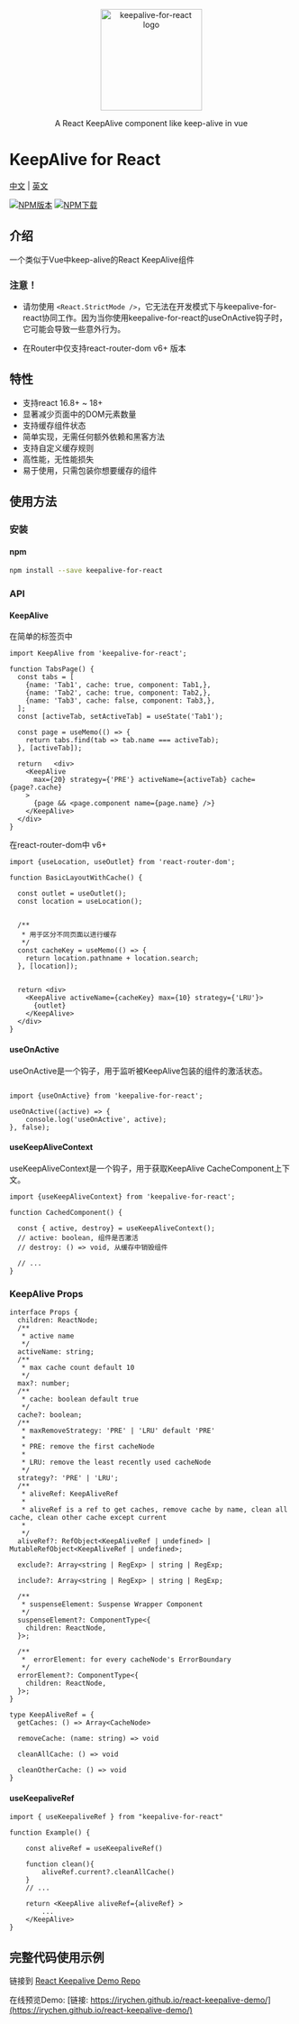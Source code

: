 <p align="center">
  <img width="180" src="./react-keepalive.png" alt="keepalive-for-react logo">
</p>

<p align="center">A React KeepAlive component like keep-alive in vue</p>

# KeepAlive for React

[中文](./README.zh_CN.md) | [英文](./README.md)

[![NPM版本](https://img.shields.io/npm/v/keepalive-for-react.svg?style=flat)](https://npmjs.com/package/keepalive-for-react) [![NPM下载](https://img.shields.io/npm/dm/keepalive-for-react.svg?style=flat)](https://npmjs.com/package/keepalive-for-react)

## 介绍

一个类似于Vue中keep-alive的React KeepAlive组件

### 注意！

- 请勿使用 `<React.StrictMode />`，它无法在开发模式下与keepalive-for-react协同工作。因为当你使用keepalive-for-react的useOnActive钩子时，它可能会导致一些意外行为。

- 在Router中仅支持react-router-dom v6+ 版本

## 特性

- 支持react 16.8+ ~ 18+
- 显著减少页面中的DOM元素数量
- 支持缓存组件状态
- 简单实现，无需任何额外依赖和黑客方法
- 支持自定义缓存规则
- 高性能，无性能损失
- 易于使用，只需包装你想要缓存的组件

## 使用方法

### 安装

#### npm

```bash
npm install --save keepalive-for-react 
```

### API

#### KeepAlive

在简单的标签页中

```tsx
import KeepAlive from 'keepalive-for-react';

function TabsPage() {
  const tabs = [
    {name: 'Tab1', cache: true, component: Tab1,},
    {name: 'Tab2', cache: true, component: Tab2,},
    {name: 'Tab3', cache: false, component: Tab3,},
  ];
  const [activeTab, setActiveTab] = useState('Tab1');

  const page = useMemo(() => {
    return tabs.find(tab => tab.name === activeTab);
  }, [activeTab]);

  return   <div>
    <KeepAlive
      max={20} strategy={'PRE'} activeName={activeTab} cache={page?.cache}
    >
      {page && <page.component name={page.name} />}
    </KeepAlive>
  </div>
}
```


在react-router-dom中 v6+

```tsx
import {useLocation, useOutlet} from 'react-router-dom';

function BasicLayoutWithCache() {
  
  const outlet = useOutlet();
  const location = useLocation();


  /**
   * 用于区分不同页面以进行缓存
   */
  const cacheKey = useMemo(() => {
    return location.pathname + location.search;
  }, [location]);


  return <div>
    <KeepAlive activeName={cacheKey} max={10} strategy={'LRU'}>
      {outlet}
    </KeepAlive>
  </div>
}
```


#### useOnActive

useOnActive是一个钩子，用于监听被KeepAlive包装的组件的激活状态。

```tsx

import {useOnActive} from 'keepalive-for-react';

useOnActive((active) => {
    console.log('useOnActive', active);
}, false);

```

#### useKeepAliveContext

useKeepAliveContext是一个钩子，用于获取KeepAlive CacheComponent上下文。

```tsx
import {useKeepAliveContext} from 'keepalive-for-react';

function CachedComponent() {
  
  const { active, destroy} = useKeepAliveContext();
  // active: boolean, 组件是否激活
  // destroy: () => void, 从缓存中销毁组件

  // ...
}
```

### KeepAlive Props

```tsx
interface Props {
  children: ReactNode;
  /**
   * active name
   */
  activeName: string;
  /**
   * max cache count default 10
   */
  max?: number;
  /**
   * cache: boolean default true
   */
  cache?: boolean;
  /**
   * maxRemoveStrategy: 'PRE' | 'LRU' default 'PRE'
   *
   * PRE: remove the first cacheNode
   *
   * LRU: remove the least recently used cacheNode
   */
  strategy?: 'PRE' | 'LRU';
  /**
   * aliveRef: KeepAliveRef
   *
   * aliveRef is a ref to get caches, remove cache by name, clean all cache, clean other cache except current
   *
   */
  aliveRef?: RefObject<KeepAliveRef | undefined> | MutableRefObject<KeepAliveRef | undefined>;

  exclude?: Array<string | RegExp> | string | RegExp;

  include?: Array<string | RegExp> | string | RegExp;

  /**
   * suspenseElement: Suspense Wrapper Component
   */
  suspenseElement?: ComponentType<{
    children: ReactNode,
  }>;

  /**
   *  errorElement: for every cacheNode's ErrorBoundary 
   */
  errorElement?: ComponentType<{
    children: ReactNode,
  }>;
}

type KeepAliveRef = {
  getCaches: () => Array<CacheNode>

  removeCache: (name: string) => void

  cleanAllCache: () => void

  cleanOtherCache: () => void
}
```

#### useKeepaliveRef

```tsx
import { useKeepaliveRef } from "keepalive-for-react"

function Example() {

    const aliveRef = useKeepaliveRef()
    
    function clean(){
        aliveRef.current?.cleanAllCache()
    }
    // ...
    
    return <KeepAlive aliveRef={aliveRef} >
        ...
    </KeepAlive>
}

```


## 完整代码使用示例

链接到 [React Keepalive Demo Repo](https://github.com/irychen/react-keepalive-demo)

在线预览Demo: [链接: https://irychen.github.io/react-keepalive-demo/](https://irychen.github.io/react-keepalive-demo/)